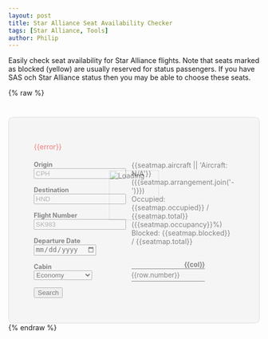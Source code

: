 ```yaml
---
layout: post
title: Star Alliance Seat Availability Checker
tags: [Star Alliance, Tools]
author: Philip
---
```


Easily check seat availability for Star Alliance flights. Note that seats marked as blocked (yellow) are usually reserved for status passengers. If you have SAS och Star Alliance status then you may be able to choose these seats.

<style type="text/css">

table, td, th, tr {
  border: none !important;
  background: none !important;
  padding: 0 !important;
  font-size: 10pt;
}

.seatmap {
  margin-top: 30px;
}

.seat {
  border-radius: 2px;
  width: 20px;
  height: 20px;
  margin: 2px;
}

thead th {
  text-align: center;
}

.seat.present.available {
  background: #2ecc71;
}

.seat.present.occupied {
  background: #e74c3c;
}

.seat.present.available.blocked {
  background: #f1c40f;
}

.number {
  text-align: right;
  padding-right: 10px !important;
}

label {
  display: block;
  font-weight: bold;
  font-size: 0.9em;
}

.row + .row {
  margin-top: 15px;
}

#app {
  margin-top: 40px;
  border: solid 1px #ddd;
  border-radius: 10px;
  padding: 50px;
  position: relative;
}

.error {
  color: red;
  margin-bottom: 20px;
}

.container {
  display: flex;
}

.left {
  flex-basis: 0;
  flex-grow: 1;
}

.right {
  flex-basis: 0;
  flex-grow: 1;
}

.loader {
  position: absolute;
  top: 0;
  right: 0;
  bottom: 0;
  left: 0;
  background: #eee;
  opacity: 0.5;
}

.loader img {
  position: absolute;
  top: 50%;
  left: 50%;
  margin-top: -100px;
  margin-left: -50px;
  width: 100px;
  height: 100px;
  border: none !important;
}

@media screen and (max-width: 660px) {
  #app {
    padding: 30px;
  }
  .container {
    flex-direction: column;
  }
  .right {
    margin-top: 30px;
  }
}

</style>

{% raw %}
<div id="app">
  <div class="loader" v-if="loading">
    <img src="https://awardfares.com/img/ring.svg" alt="Loading" />
  </div>
  <div class="error" v-if="error">{{error}}</div>
  <div class="container">
    <div class="left">
      <div class="row">
        <label>Origin</label>
        <input class="u-fw" type="text" v-model="query.from" placeholder="CPH" />
      </div>
      <div class="row">
        <label>Destination</label>
        <input class="u-fw" type="text" v-model="query.to" placeholder="HND" />
      </div>
      <div class="row">
        <label>Flight Number</label>
        <input class="u-fw" type="text" v-model="query.flight" placeholder="SK983" />
      </div>
      <div class="row">
        <label>Departure Date</label>
        <input class="u-fw" type="date" v-model="query.date" placeholder="Today" />
      </div>
      <div class="row">
        <label>Cabin</label>
        <select class="u-full-width" v-model="query.cabin">
          <option value="economy">Economy</option>
          <option value="premeco">Prem. Economy</option>
          <option value="business">Business</option>
          <option value="first">First</option>
        </select>
      </div>
      <div class="row">
        <button class="button-primary" type="button" v-on:click="search">Search</button>
      </div>
    </div>
    <div class="right" v-if="seatmap">
      <div>{{seatmap.aircraft || 'Aircraft: N/A'}} ({{seatmap.arrangement.join('-')}})</div>
      <div>Occupied: {{seatmap.occupied}} / {{seatmap.total}} ({{seatmap.occupancy}}%)</div>
      <div>Blocked: {{seatmap.blocked}} / {{seatmap.total}}</div>
      <table class="seatmap">
        <thead>
          <tr>
            <th></th>
            <th v-for="col,i in layout.columns">{{col}}</th>
          </tr>
        </thead>
        <tbody>
          <tr v-for="row in layout.rows">
            <td class="number">{{row.number}}</td>
            <td v-for="seat in row.seats" v-bind:class="seat">
              <div class="seat" v-bind:class="seat"></div>
            </td>
          </tr>
        </tbody>
      </table>
    </div>
  </div>
</div>
{% endraw %}

<script src="https://cdnjs.cloudflare.com/ajax/libs/vue/2.6.11/vue.min.js"></script>
<script src="https://cdnjs.cloudflare.com/ajax/libs/jquery/3.5.0/jquery.min.js"></script>
<script src="https://cdnjs.cloudflare.com/ajax/libs/moment.js/2.24.0/moment.min.js"></script>

<script>

  function makeLayout(data) {
    const layoutColumns = [];
    let counter = 0;
    for (const section of data.arrangement) {
      if (layoutColumns.length > 0) {
        layoutColumns.push('');
      }
      for (let i = 0; i < section; i++) {
        layoutColumns.push(data.columns[counter++]);
      }
    }
    const layoutRows = [];
    for (const row of data.rows) {
      const seats = [];
      let counter = 0;
      for (const section of data.arrangement) {
        if (seats.length > 0) {
          seats.push(['aisle']);
        }
        for (let i = 0; i < section; i++) {
          const seat = row.seats[counter++];
          seats.push([
            seat.blocked ? 'blocked' : 'not-blocked',
            seat.available ? 'available' : 'occupied',
            seat.present ? 'present' : 'not-present'
          ]);
        }
      }
      layoutRows.push({ number: row.number, seats });
    }
    return { columns: layoutColumns, rows: layoutRows };
  }

  var app = new Vue({
    el: "#app",
    data: {
      query: {
        from: '',
        to: '',
        date: moment().format('YYYY-MM-DD'),
        flight: '',
        cabin: 'economy',
      },
      loading: false,
      seatmap: null,
      layout: null,
      error: null,
    },
    created() {
      this.load();
    },
    methods: {
      load() {
        var hash = window.location.hash.slice(1);
        if (hash) {
          const params = new URLSearchParams(hash);
          this.query = Object.assign(this.query, {
            from: params.get('from'),
            to: params.get('to'),
            date: params.get('date'),
            flight: params.get('flight'),
            cabin: params.get('cabin'),
          });
          this.search();
        }
      },
      search() {
        this.loading = true;
        var qs = $.param(this.query);
        window.location.hash = qs;
        //$.getJSON('https://awardfares.com/api/seatmap.json?' + qs, (body) => {
        $.getJSON('http://localhost:3000/api/seatmap.json?' + qs, (body) => {
          this.loading = false;
          this.error = null;
          this.seatmap = body;
          this.layout = makeLayout(body);
        }).fail((resp) => {
          this.loading = false;
          this.error = resp.responseJSON && resp.responseJSON.error ? resp.responseJSON.error : 'Seat map not available';
          this.seatmap = null;
        });
      }
    },
  });
</script>